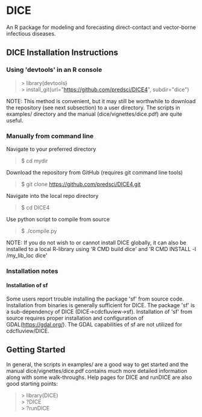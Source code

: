 # DICE
An R package for modeling and forecasting direct-contact and vector-borne infectious diseases.

## DICE Installation Instructions

### Using 'devtools' in an R console
>\> library(devtools)  
>\> install_git(url="https://github.com/predsci/DICE4", subdir="dice")  

NOTE: This method is convenient, but it may still be worthwhile to download the 
repository (see next subsection) to a user directory. The scripts in examples/ 
directory and the manual (dice/vignettes/dice.pdf) are quite useful.

### Manually from command line
Navigate to your preferred directory  

> $ cd mydir  

Download the repository from GitHub (requires git command line tools)  

> $ git clone https://github.com/predsci/DICE4.git

Navigate into the local repo directory  

> $ cd DICE4

Use python script to compile from source  

> $ ./compile.py

NOTE: If you do not wish to or cannot install DICE globally, it can also be installed 
to a local R-library using 'R CMD build dice' and 'R CMD INSTALL -l /my_lib_loc dice'

### Installation notes
#### Installation of sf
Some users report trouble installing the package 'sf' from source code. Installation from binaries is generally sufficient for DICE.  The package 'sf' is a sub-dependency of DICE (DICE->cdcfluview->sf). Installation of 'sf' from source requires proper installation and configuration of GDAL(https://gdal.org/). The GDAL capabilities of sf are not utilized for cdcfluview/DICE. 

## Getting Started
In general, the scripts in examples/ are a good way to get started and the manual 
dice/vignettes/dice.pdf contains much more detailed information along with some 
walk-throughs. Help pages for DICE and runDICE are also good starting points:  

> \> library(DICE)  
> \> ?DICE  
> \> ?runDICE  


